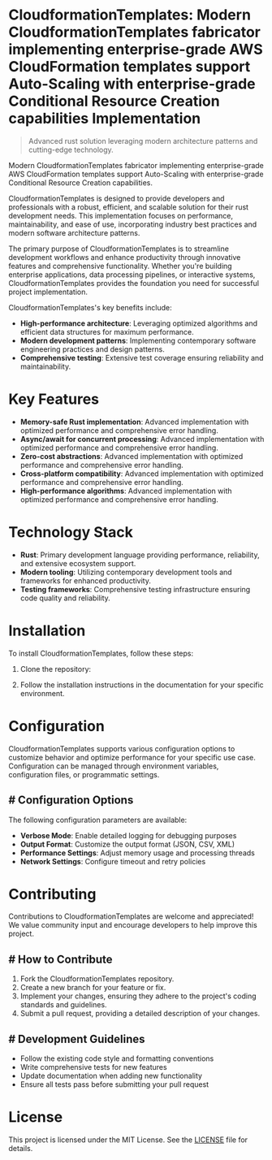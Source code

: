 <!-- fallback_CloudformationTemplates_20251001224923_75454 -->

# CloudformationTemplates: Modern CloudformationTemplates fabricator implementing enterprise-grade AWS CloudFormation templates support Auto-Scaling with enterprise-grade Conditional Resource Creation capabilities Implementation
> Advanced rust solution leveraging modern architecture patterns and cutting-edge technology.

Modern CloudformationTemplates fabricator implementing enterprise-grade AWS CloudFormation templates support Auto-Scaling with enterprise-grade Conditional Resource Creation capabilities.

CloudformationTemplates is designed to provide developers and professionals with a robust, efficient, and scalable solution for their rust development needs. This implementation focuses on performance, maintainability, and ease of use, incorporating industry best practices and modern software architecture patterns.

The primary purpose of CloudformationTemplates is to streamline development workflows and enhance productivity through innovative features and comprehensive functionality. Whether you're building enterprise applications, data processing pipelines, or interactive systems, CloudformationTemplates provides the foundation you need for successful project implementation.

CloudformationTemplates's key benefits include:

* **High-performance architecture**: Leveraging optimized algorithms and efficient data structures for maximum performance.
* **Modern development patterns**: Implementing contemporary software engineering practices and design patterns.
* **Comprehensive testing**: Extensive test coverage ensuring reliability and maintainability.

# Key Features

* **Memory-safe Rust implementation**: Advanced implementation with optimized performance and comprehensive error handling.
* **Async/await for concurrent processing**: Advanced implementation with optimized performance and comprehensive error handling.
* **Zero-cost abstractions**: Advanced implementation with optimized performance and comprehensive error handling.
* **Cross-platform compatibility**: Advanced implementation with optimized performance and comprehensive error handling.
* **High-performance algorithms**: Advanced implementation with optimized performance and comprehensive error handling.

# Technology Stack

* **Rust**: Primary development language providing performance, reliability, and extensive ecosystem support.
* **Modern tooling**: Utilizing contemporary development tools and frameworks for enhanced productivity.
* **Testing frameworks**: Comprehensive testing infrastructure ensuring code quality and reliability.

# Installation

To install CloudformationTemplates, follow these steps:

1. Clone the repository:


2. Follow the installation instructions in the documentation for your specific environment.

# Configuration

CloudformationTemplates supports various configuration options to customize behavior and optimize performance for your specific use case. Configuration can be managed through environment variables, configuration files, or programmatic settings.

## # Configuration Options

The following configuration parameters are available:

* **Verbose Mode**: Enable detailed logging for debugging purposes
* **Output Format**: Customize the output format (JSON, CSV, XML)
* **Performance Settings**: Adjust memory usage and processing threads
* **Network Settings**: Configure timeout and retry policies

# Contributing

Contributions to CloudformationTemplates are welcome and appreciated! We value community input and encourage developers to help improve this project.

## # How to Contribute

1. Fork the CloudformationTemplates repository.
2. Create a new branch for your feature or fix.
3. Implement your changes, ensuring they adhere to the project's coding standards and guidelines.
4. Submit a pull request, providing a detailed description of your changes.

## # Development Guidelines

* Follow the existing code style and formatting conventions
* Write comprehensive tests for new features
* Update documentation when adding new functionality
* Ensure all tests pass before submitting your pull request

# License

This project is licensed under the MIT License. See the [LICENSE](https://github.com/Willysc10/CloudformationTemplates/blob/main/LICENSE) file for details.
